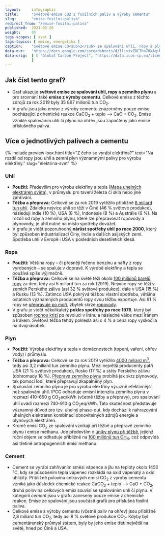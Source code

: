 ```yaml
---
layout:     infographic
title:      "Světové emise CO2 z fosilních paliv a výroby cementu"
slug:       "emise-fosilni-paliva"
redirect_from: "/emise-fosilni-paliva"
published:  2021-02-26
weight:     95
tags-scopes: [ svet ]
tags-topics: [ emise, energetika ]
caption:    "Světové emise CO<sub>2</sub> ze spalování uhlí, ropy a plynu narostly za posledních 60 let čtyřnásobně. K dosažení uhlíkové neutrality bude potřeba, aby klesly prakticky na nulu. "
data-our:   "https://docs.google.com/spreadsheets/d/1livivZOC7ha7UkAqiMJtvt1AnMRUq-aNsta8KKgxQ44/edit?usp=sharing"
data-orig:  [ [ "Global Carbon Project", "https://data.icos-cp.eu/licence_accept?ids=%5B%226QlPjfn_7uuJtAeuGGFXuPwz%22%5D" ]
            ]
---
```


## Jak číst tento graf?

* Graf ukazuje **světové emise ze spalování uhlí, ropy a zemního plynu** a pro srovnání také **emise z výroby cementu**. Celkové emise z těchto zdrojů za rok 2019 byly 35 897 milionů tun CO<sub>2</sub>.
* V grafu jsou jako emise z výroby cementu znázorněny pouze emise pocházející z chemické reakce CaCO<sub>3</sub> + teplo ⟶ CaO + CO<sub>2</sub>. Emise vzniklé spalováním uhlí či plynu na ohřev jsou započteny jako emise příslušného paliva.  

## Více o jednotlivých palivech a cementu

{% include preview-box.html
    title="Z čeho se vyrábí elektřina?"
    text="Na rozdíl od ropy jsou uhlí a zemní plyn významnými palivy pro výrobu elektřiny."
    slug="elektrina-svet"
%}

### Uhlí

* **Použití:** Především pro výrobu elektřiny a tepla ([Mapa uhelných elektráren světa](https://www.carbonbrief.org/mapped-worlds-coal-power-plants)), v průmyslu pro tavení železa či skla nebo jiné zahřívání.
* **Těžba a přeprava:** Celkově se za rok 2019 vytěžilo přibližně [8 miliard tun uhlí](https://www.iea.org/reports/coal-information-overview). Zdaleka nejvíce uhlí se těží v Číně (46 % světové produkce), následují Indie (10 %), USA (8 %), Indonésie (8 %) a Austrálie (6 %). Na rozdíl od ropy a zemního plynu, které lze přepravovat ropovody a plynovody, je uhlí nutné na místo spotřeby dovážet.
* V grafu je vidět pozoruhodný **nárůst spotřeby uhlí po roce 2000**, který byl způsoben industrializací Číny, Indie a dalších asijských zemí. Spotřeba uhlí v Evropě i USA v posledních desetiletích klesá.

### Ropa

* **Použití:** Většina ropy – či přesněji řečeno benzínu a nafty z ropy vyrobených – se spaluje v dopravě. K výrobě elektřiny a tepla se používá spíše výjimečně.
* **Těžba a přeprava:** Celkově se na světě těží okolo [100 milionů barelů ropy](https://www.eia.gov/outlooks/steo/report/global_oil.php) za den, tedy asi 5 miliard tun za rok (2019). Nejvíce ropy se těží v zemích Perského zálivu (asi 32 % světové produkce), dále v USA (15 %) a Rusku (13 %). Zatímco USA pokrývá těžbou vlastní spotřebu, většina ostatních významných producentů ropy svou těžbu exportuje. Asi 61 % ropy se [přepravuje po moři](https://talkbusiness.net/2017/08/61-of-global-crude-oil-and-petroleum-products-transported-by-sea/), zbytek skrze [ropovody](http://worldmap.harvard.edu/data/geonode:global_oil_pipelines_7z9).
* V grafu je vidět několikaletý **pokles spotřeby po roce 1979**, který byl způsoben [ropnou krizí](https://en.wikipedia.org/wiki/1979_oil_crisis) po revoluci v Íránu a následné válce mezi Íránem a Irákem. Světová těžba tehdy poklesla asi o 4 % a cena ropy vyskočila na dvojnásobek.

### Plyn

* **Použití:** Výroba elektřiny a tepla v domácnostech (topení, vaření, ohřev vody) i průmyslu.
* **Těžba a přeprava:** Celkově se za rok 2019 vytěžilo [4000 miliard m<sup>3</sup>](https://www.bp.com/content/dam/bp/business-sites/en/global/corporate/pdfs/energy-economics/statistical-review/bp-stats-review-2019-natural-gas.pdf), tedy asi 3,2 miliard tun zemního plynu. Mezi největší producenty patří USA (21 % světové produkce), Rusko (17 %) a státy Perského zálivu (dohromady 18 %). [Přeprava zemního plynu](https://en.wikipedia.org/wiki/Natural_gas#/media/File:Global_Gas_trade_both_LNG_and_Pipeline.png) probíhá jak skrz plynovody, tak pomocí lodí, které přepravují zkapalněný plyn.
* Spalování zemního plynu je pro výrobu elektřiny výrazně efektivnější než spalování uhlí. <glossary id="ipcc">IPCC</glossary> odhaduje emisní intenzitu zemního plynu v rozmezí 410–650 g CO<sub>2</sub>eq/kWh (včetně těžby a přepravy), pro spalování uhlí uvádí rozmezí 740–910 g CO<sub>2</sub>eq/kWh. Tato skutečnost představuje významný důvod pro tzv. <glossary id="phase-out">uhelný phase-out</glossary>, kdy dochází k nahrazování uhelných elektráren kombinací obnovitelných zdrojů energie a plynových elektráren.
* Kromě emisí CO<sub>2</sub> ze spalování vznikají při těžbě a přepravě zemního plynu i emise methanu. Jde především o [úniky plynu při těžbě](https://en.wikipedia.org/wiki/Fugitive_emission), jejichž roční objem se odhaduje přibližně na [100 miliónů tun CH<sub>4</sub>](https://www.carbonbrief.org/scientists-concerned-by-record-high-global-methane-emissions), což odpovídá asi třetině antropogenních emisí methanu.

### Cement

* Cement se vyrábí zahříváním směsi vápence a jílu na teploty okolo 1450 °C, kdy se působením tepla vápenec rozkládá na oxid vápenatý a oxid uhličitý. Přibližně polovina celkových emisí CO<sub>2</sub> z výroby cementu vzniká jako důsledek chemické reakce CaCO<sub>3</sub> + teplo ⟶ CaO + CO<sub>2</sub>, druhá polovina celkových emisí souvisí se spalováním uhlí či plynu. V kategorii *cement* jsou v grafu zaneseny pouze emise z chemické reakce. Emise ze spalování jsou součástí grafů pro příslušná fosilní paliva.
* Celkové emise z výroby cementu (včetně paliv na ohřev) jsou přibližně 2,8 miliard tun CO<sub>2</sub>, tedy asi 8 % světové produkce CO<sub>2</sub>.  Kdyby byl cementárenský průmysl státem, byly by jeho emise třetí největší na světě, hned po Číně a USA.
